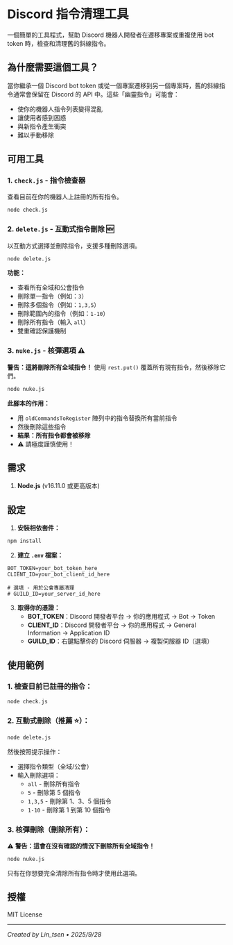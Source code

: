 # Discord 指令清理工具

一個簡單的工具程式，幫助 Discord 機器人開發者在遷移專案或重複使用 bot token 時，檢查和清理舊的斜線指令。

## 為什麼需要這個工具？

當你繼承一個 Discord bot token 或從一個專案遷移到另一個專案時，舊的斜線指令通常會保留在 Discord 的 API 中。這些「幽靈指令」可能會：
- 使你的機器人指令列表變得混亂
- 讓使用者感到困惑
- 與新指令產生衝突
- 難以手動移除

## 可用工具

### 1. `check.js` - 指令檢查器
查看目前在你的機器人上註冊的所有指令。
```bash
node check.js
```

### 2. `delete.js` - 互動式指令刪除 🆕
以互動方式選擇並刪除指令，支援多種刪除選項。
```bash
node delete.js
```

**功能：**
- 查看所有全域和公會指令
- 刪除單一指令（例如：`3`）
- 刪除多個指令（例如：`1,3,5`）
- 刪除範圍內的指令（例如：`1-10`）
- 刪除所有指令（輸入 `all`）
- 雙重確認保護機制

### 3. `nuke.js` - 核彈選項 ⚠️
**警告：這將刪除所有全域指令！** 使用 `rest.put()` 覆蓋所有現有指令，然後移除它們。
```bash
node nuke.js
```

**此腳本的作用：**
- 用 `oldCommandsToRegister` 陣列中的指令替換所有當前指令
- 然後刪除這些指令
- **結果：所有指令都會被移除**
- ⚠️ 請極度謹慎使用！

## 需求

1. **Node.js** (v16.11.0 或更高版本)

## 設定

1. **安裝相依套件：**
```bash
npm install
```

2. **建立 `.env` 檔案：**
```env
BOT_TOKEN=your_bot_token_here
CLIENT_ID=your_bot_client_id_here

# 選填 - 用於公會專屬清理
# GUILD_ID=your_server_id_here
```

3. **取得你的憑證：**
   - **BOT_TOKEN**：Discord 開發者平台 → 你的應用程式 → Bot → Token
   - **CLIENT_ID**：Discord 開發者平台 → 你的應用程式 → General Information → Application ID
   - **GUILD_ID**：右鍵點擊你的 Discord 伺服器 → 複製伺服器 ID（選填）

## 使用範例

### 1. 檢查目前已註冊的指令：
```bash
node check.js
```

### 2. 互動式刪除（推薦 ⭐）：
```bash
node delete.js
```
然後按照提示操作：
- 選擇指令類型（全域/公會）
- 輸入刪除選項：
  - `all` - 刪除所有指令
  - `5` - 刪除第 5 個指令
  - `1,3,5` - 刪除第 1、3、5 個指令
  - `1-10` - 刪除第 1 到第 10 個指令

### 3. 核彈刪除（刪除所有）：
⚠️ **警告：這會在沒有確認的情況下刪除所有全域指令！**
```bash
node nuke.js
```
只有在你想要完全清除所有指令時才使用此選項。

## 授權

MIT License

---

*Created by Lin_tsen • 2025/9/28*